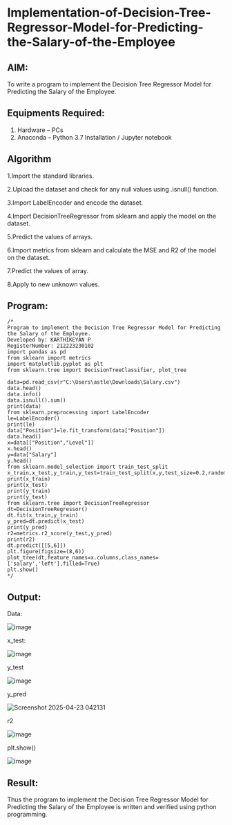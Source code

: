 # Implementation-of-Decision-Tree-Regressor-Model-for-Predicting-the-Salary-of-the-Employee

## AIM:
To write a program to implement the Decision Tree Regressor Model for Predicting the Salary of the Employee.

## Equipments Required:
1. Hardware – PCs
2. Anaconda – Python 3.7 Installation / Jupyter notebook

## Algorithm
1.Import the standard libraries.

2.Upload the dataset and check for any null values using .isnull() function.

3.Import LabelEncoder and encode the dataset.

4.Import DecisionTreeRegressor from sklearn and apply the model on the dataset.

5.Predict the values of arrays.

6.Import metrics from sklearn and calculate the MSE and R2 of the model on the dataset.

7.Predict the values of array.

8.Apply to new unknown values.

## Program:
```
/*
Program to implement the Decision Tree Regressor Model for Predicting the Salary of the Employee.
Developed by: KARTHIKEYAN P
RegisterNumber: 212223230102
import pandas as pd
from sklearn import metrics
import matplotlib.pyplot as plt
from sklearn.tree import DecisionTreeClassifier, plot_tree

data=pd.read_csv(r"C:\Users\astle\Downloads\Salary.csv")
data.head()
data.info()
data.isnull().sum()
print(data)
from sklearn.preprocessing import LabelEncoder
le=LabelEncoder()
print(le)
data["Position"]=le.fit_transform(data["Position"])
data.head()
x=data[["Position","Level"]]
x.head()
y=data["Salary"]
y.head()
from sklearn.model_selection import train_test_split
x_train,x_test,y_train,y_test=train_test_split(x,y,test_size=0.2,random_state=2)
print(x_train)
print(x_test)
print(y_train)
print(y_test)
from sklearn.tree import DecisionTreeRegressor
dt=DecisionTreeRegressor()
dt.fit(x_train,y_train)
y_pred=dt.predict(x_test)
print(y_pred)
r2=metrics.r2_score(y_test,y_pred)
print(r2)
dt.predict([[5,6]])
plt.figure(figsize=(8,6))
plot_tree(dt,feature_names=x.columns,class_names=['salary','left'],filled=True)
plt.show() 
*/
```

## Output:
Data:

![image](https://github.com/user-attachments/assets/48ed97be-c1f6-4ac2-a8e2-b82b55fd8b56)

x_test:

![image](https://github.com/user-attachments/assets/6829adc5-efc0-4ec5-8d96-7058a19a921e)

y_test

![image](https://github.com/user-attachments/assets/4b705cd4-5eeb-48c6-b1cc-386404cef92f)

y_pred

![Screenshot 2025-04-23 042131](https://github.com/user-attachments/assets/29a0442f-5ab5-4f49-a567-cd02dda77b34)

r2

![image](https://github.com/user-attachments/assets/45fdf366-3306-465a-bd1b-00c2360c96b5)

plt.show()

![image](https://github.com/user-attachments/assets/1136c315-d4c6-4701-8d35-ddc53dda7425)


## Result:
Thus the program to implement the Decision Tree Regressor Model for Predicting the Salary of the Employee is written and verified using python programming.
